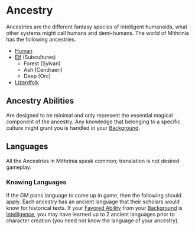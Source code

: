 # Ancestry

Ancestries are the different fantasy species of intelligent humanoids, what other systems might call humans and demi-humans. The world of Mithrinia has the following ancestries.

- [Human](Human.md)
- [Elf](Elf.md) (Subcultures)
	- Forest (Sylvan)
	- Ash (Cendraeri)
	- Deep (Orc)
- [Lizardfolk](Lizardfolk.md)

## Ancestry Abilities

Are designed to be minimal and only represent the essential magical component of the ancestry. Any knowledge that belonging to a specific culture might grant you is handled in your [Background](../Backgrounds/Background.md).

## Languages

All the Ancestries in Mithrinia speak common; translation is not desired gameplay.

### Knowing Languages

If the GM plans language to come up in game, then the following should apply. Each ancestry has an ancient language that their scholars would know for historical texts. If your [Favored Ability](../Backgrounds/Favored%20Ability.md) from your [Background](../Backgrounds/Background.md) is [Intelligence](../Abilities/Intelligence.md), you may have learned up to 2 ancient languages prior to character creation (you need not know the language of your ancestry).
